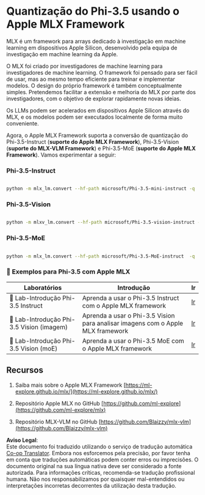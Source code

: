 <!--
CO_OP_TRANSLATOR_METADATA:
{
  "original_hash": "ec5e22bbded16acb7bdb9fa568ab5781",
  "translation_date": "2025-07-16T21:54:29+00:00",
  "source_file": "md/01.Introduction/04/UsingAppleMLXQuantifyingPhi.md",
  "language_code": "pt"
}
-->
# **Quantização do Phi-3.5 usando o Apple MLX Framework**

MLX é um framework para arrays dedicado à investigação em machine learning em dispositivos Apple Silicon, desenvolvido pela equipa de investigação em machine learning da Apple.

O MLX foi criado por investigadores de machine learning para investigadores de machine learning. O framework foi pensado para ser fácil de usar, mas ao mesmo tempo eficiente para treinar e implementar modelos. O design do próprio framework é também conceptualmente simples. Pretendemos facilitar a extensão e melhoria do MLX por parte dos investigadores, com o objetivo de explorar rapidamente novas ideias.

Os LLMs podem ser acelerados em dispositivos Apple Silicon através do MLX, e os modelos podem ser executados localmente de forma muito conveniente.

Agora, o Apple MLX Framework suporta a conversão de quantização do Phi-3.5-Instruct (**suporte do Apple MLX Framework**), Phi-3.5-Vision (**suporte do MLX-VLM Framework**) e Phi-3.5-MoE (**suporte do Apple MLX Framework**). Vamos experimentar a seguir:

### **Phi-3.5-Instruct**

```bash

python -m mlx_lm.convert --hf-path microsoft/Phi-3.5-mini-instruct -q

```

### **Phi-3.5-Vision**

```bash

python -m mlxv_lm.convert --hf-path microsoft/Phi-3.5-vision-instruct -q

```

### **Phi-3.5-MoE**

```bash

python -m mlx_lm.convert --hf-path microsoft/Phi-3.5-MoE-instruct  -q

```

### **🤖 Exemplos para Phi-3.5 com Apple MLX**

| Laboratórios    | Introdução | Ir |
| -------- | ------- |  ------- |
| 🚀 Lab-Introdução Phi-3.5 Instruct  | Aprenda a usar o Phi-3.5 Instruct com o Apple MLX framework   |  [Ir](../../../../../code/09.UpdateSamples/Aug/mlx-phi35-instruct.ipynb)    |
| 🚀 Lab-Introdução Phi-3.5 Vision (imagem) | Aprenda a usar o Phi-3.5 Vision para analisar imagens com o Apple MLX framework     |  [Ir](../../../../../code/09.UpdateSamples/Aug/mlx-phi35-vision.ipynb)    |
| 🚀 Lab-Introdução Phi-3.5 Vision (moE)   | Aprenda a usar o Phi-3.5 MoE com o Apple MLX framework  |  [Ir](../../../../../code/09.UpdateSamples/Aug/mlx-phi35-moe.ipynb)    |

## **Recursos**

1. Saiba mais sobre o Apple MLX Framework [https://ml-explore.github.io/mlx/](https://ml-explore.github.io/mlx/)

2. Repositório Apple MLX no GitHub [https://github.com/ml-explore](https://github.com/ml-explore/mlx)

3. Repositório MLX-VLM no GitHub [https://github.com/Blaizzy/mlx-vlm](https://github.com/Blaizzy/mlx-vlm)

**Aviso Legal**:  
Este documento foi traduzido utilizando o serviço de tradução automática [Co-op Translator](https://github.com/Azure/co-op-translator). Embora nos esforcemos pela precisão, por favor tenha em conta que traduções automáticas podem conter erros ou imprecisões. O documento original na sua língua nativa deve ser considerado a fonte autorizada. Para informações críticas, recomenda-se tradução profissional humana. Não nos responsabilizamos por quaisquer mal-entendidos ou interpretações incorretas decorrentes da utilização desta tradução.